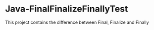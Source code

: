# Java-FinalFinalizeFinallyTest
This project contains the difference between Final, Finalize and Finally
